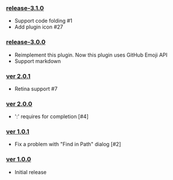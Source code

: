 ### [release-3.1.0](https://github.com/shiraji/emoji/releases/tag/release-3.1.0)

* Support code folding #1
* Add plugin icon #27

### [release-3.0.0](https://github.com/shiraji/emoji/releases/tag/release-3.0.0)

* Reimplement this plugin. Now this plugin uses GitHub Emoji API
* Support markdown

### [ver 2.0.1](https://github.com/shiraji/emoji/releases/tag/v2.0.1)

* Retina support #7

### [ver 2.0.0](https://github.com/shiraji/emoji/releases/tag/v2.0.0)

* ':' requires for completion [#4]

### [ver 1.0.1](https://github.com/shiraji/emoji/releases/tag/v1.0.1)

* Fix a problem with "Find in Path" dialog [#2]

### [ver 1.0.0](https://github.com/shiraji/emoji/releases/tag/v1.0.0)

* Initial release
